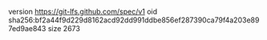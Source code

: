 version https://git-lfs.github.com/spec/v1
oid sha256:bf2a44f9d229d8162acd92dd991ddbe856ef287390ca79f4a203e897ed9ae843
size 2673
